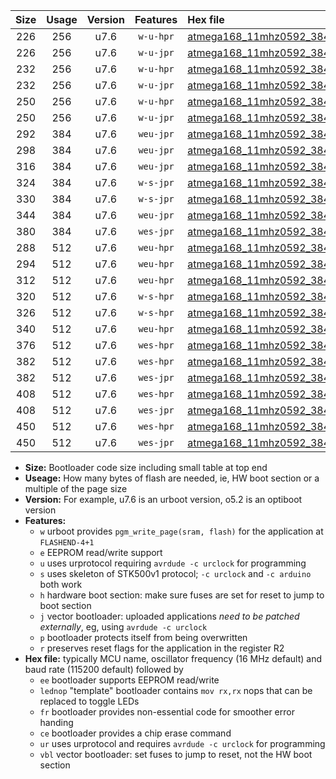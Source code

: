 |Size|Usage|Version|Features|Hex file|
|:-:|:-:|:-:|:-:|:--|
|226|256|u7.6|`w-u-hpr`|[atmega168_11mhz0592_38400bps_ur.hex](https://raw.githubusercontent.com/stefanrueger/urboot/main/atmega168_11mhz0592_38400bps_ur.hex)|
|226|256|u7.6|`w-u-jpr`|[atmega168_11mhz0592_38400bps_ur_vbl.hex](https://raw.githubusercontent.com/stefanrueger/urboot/main/atmega168_11mhz0592_38400bps_ur_vbl.hex)|
|232|256|u7.6|`w-u-hpr`|[atmega168_11mhz0592_38400bps_lednop_ur.hex](https://raw.githubusercontent.com/stefanrueger/urboot/main/atmega168_11mhz0592_38400bps_lednop_ur.hex)|
|232|256|u7.6|`w-u-jpr`|[atmega168_11mhz0592_38400bps_lednop_ur_vbl.hex](https://raw.githubusercontent.com/stefanrueger/urboot/main/atmega168_11mhz0592_38400bps_lednop_ur_vbl.hex)|
|250|256|u7.6|`w-u-hpr`|[atmega168_11mhz0592_38400bps_lednop_fr_ur.hex](https://raw.githubusercontent.com/stefanrueger/urboot/main/atmega168_11mhz0592_38400bps_lednop_fr_ur.hex)|
|250|256|u7.6|`w-u-jpr`|[atmega168_11mhz0592_38400bps_lednop_fr_ur_vbl.hex](https://raw.githubusercontent.com/stefanrueger/urboot/main/atmega168_11mhz0592_38400bps_lednop_fr_ur_vbl.hex)|
|292|384|u7.6|`weu-jpr`|[atmega168_11mhz0592_38400bps_ee_ur_vbl.hex](https://raw.githubusercontent.com/stefanrueger/urboot/main/atmega168_11mhz0592_38400bps_ee_ur_vbl.hex)|
|298|384|u7.6|`weu-jpr`|[atmega168_11mhz0592_38400bps_ee_lednop_ur_vbl.hex](https://raw.githubusercontent.com/stefanrueger/urboot/main/atmega168_11mhz0592_38400bps_ee_lednop_ur_vbl.hex)|
|316|384|u7.6|`weu-jpr`|[atmega168_11mhz0592_38400bps_ee_lednop_fr_ur_vbl.hex](https://raw.githubusercontent.com/stefanrueger/urboot/main/atmega168_11mhz0592_38400bps_ee_lednop_fr_ur_vbl.hex)|
|324|384|u7.6|`w-s-jpr`|[atmega168_11mhz0592_38400bps_vbl.hex](https://raw.githubusercontent.com/stefanrueger/urboot/main/atmega168_11mhz0592_38400bps_vbl.hex)|
|330|384|u7.6|`w-s-jpr`|[atmega168_11mhz0592_38400bps_lednop_vbl.hex](https://raw.githubusercontent.com/stefanrueger/urboot/main/atmega168_11mhz0592_38400bps_lednop_vbl.hex)|
|344|384|u7.6|`weu-jpr`|[atmega168_11mhz0592_38400bps_ee_lednop_fr_ce_ur_vbl.hex](https://raw.githubusercontent.com/stefanrueger/urboot/main/atmega168_11mhz0592_38400bps_ee_lednop_fr_ce_ur_vbl.hex)|
|380|384|u7.6|`wes-jpr`|[atmega168_11mhz0592_38400bps_ee_vbl.hex](https://raw.githubusercontent.com/stefanrueger/urboot/main/atmega168_11mhz0592_38400bps_ee_vbl.hex)|
|288|512|u7.6|`weu-hpr`|[atmega168_11mhz0592_38400bps_ee_ur.hex](https://raw.githubusercontent.com/stefanrueger/urboot/main/atmega168_11mhz0592_38400bps_ee_ur.hex)|
|294|512|u7.6|`weu-hpr`|[atmega168_11mhz0592_38400bps_ee_lednop_ur.hex](https://raw.githubusercontent.com/stefanrueger/urboot/main/atmega168_11mhz0592_38400bps_ee_lednop_ur.hex)|
|312|512|u7.6|`weu-hpr`|[atmega168_11mhz0592_38400bps_ee_lednop_fr_ur.hex](https://raw.githubusercontent.com/stefanrueger/urboot/main/atmega168_11mhz0592_38400bps_ee_lednop_fr_ur.hex)|
|320|512|u7.6|`w-s-hpr`|[atmega168_11mhz0592_38400bps.hex](https://raw.githubusercontent.com/stefanrueger/urboot/main/atmega168_11mhz0592_38400bps.hex)|
|326|512|u7.6|`w-s-hpr`|[atmega168_11mhz0592_38400bps_lednop.hex](https://raw.githubusercontent.com/stefanrueger/urboot/main/atmega168_11mhz0592_38400bps_lednop.hex)|
|340|512|u7.6|`weu-hpr`|[atmega168_11mhz0592_38400bps_ee_lednop_fr_ce_ur.hex](https://raw.githubusercontent.com/stefanrueger/urboot/main/atmega168_11mhz0592_38400bps_ee_lednop_fr_ce_ur.hex)|
|376|512|u7.6|`wes-hpr`|[atmega168_11mhz0592_38400bps_ee.hex](https://raw.githubusercontent.com/stefanrueger/urboot/main/atmega168_11mhz0592_38400bps_ee.hex)|
|382|512|u7.6|`wes-hpr`|[atmega168_11mhz0592_38400bps_ee_lednop.hex](https://raw.githubusercontent.com/stefanrueger/urboot/main/atmega168_11mhz0592_38400bps_ee_lednop.hex)|
|382|512|u7.6|`wes-jpr`|[atmega168_11mhz0592_38400bps_ee_lednop_vbl.hex](https://raw.githubusercontent.com/stefanrueger/urboot/main/atmega168_11mhz0592_38400bps_ee_lednop_vbl.hex)|
|408|512|u7.6|`wes-hpr`|[atmega168_11mhz0592_38400bps_ee_lednop_fr.hex](https://raw.githubusercontent.com/stefanrueger/urboot/main/atmega168_11mhz0592_38400bps_ee_lednop_fr.hex)|
|408|512|u7.6|`wes-jpr`|[atmega168_11mhz0592_38400bps_ee_lednop_fr_vbl.hex](https://raw.githubusercontent.com/stefanrueger/urboot/main/atmega168_11mhz0592_38400bps_ee_lednop_fr_vbl.hex)|
|450|512|u7.6|`wes-hpr`|[atmega168_11mhz0592_38400bps_ee_lednop_fr_ce.hex](https://raw.githubusercontent.com/stefanrueger/urboot/main/atmega168_11mhz0592_38400bps_ee_lednop_fr_ce.hex)|
|450|512|u7.6|`wes-jpr`|[atmega168_11mhz0592_38400bps_ee_lednop_fr_ce_vbl.hex](https://raw.githubusercontent.com/stefanrueger/urboot/main/atmega168_11mhz0592_38400bps_ee_lednop_fr_ce_vbl.hex)|

- **Size:** Bootloader code size including small table at top end
- **Useage:** How many bytes of flash are needed, ie, HW boot section or a multiple of the page size
- **Version:** For example, u7.6 is an urboot version, o5.2 is an optiboot version
- **Features:**
  + `w` urboot provides `pgm_write_page(sram, flash)` for the application at `FLASHEND-4+1`
  + `e` EEPROM read/write support
  + `u` uses urprotocol requiring `avrdude -c urclock` for programming
  + `s` uses skeleton of STK500v1 protocol; `-c urclock` and `-c arduino` both work
  + `h` hardware boot section: make sure fuses are set for reset to jump to boot section
  + `j` vector bootloader: uploaded applications *need to be patched externally*, eg, using `avrdude -c urclock`
  + `p` bootloader protects itself from being overwritten
  + `r` preserves reset flags for the application in the register R2
- **Hex file:** typically MCU name, oscillator frequency (16 MHz default) and baud rate (115200 default) followed by
  + `ee` bootloader supports EEPROM read/write
  + `lednop` "template" bootloader contains `mov rx,rx` nops that can be replaced to toggle LEDs
  + `fr` bootloader provides non-essential code for smoother error handing
  + `ce` bootloader provides a chip erase command
  + `ur` uses urprotocol and requires `avrdude -c urclock` for programming
  + `vbl` vector bootloader: set fuses to jump to reset, not the HW boot section

